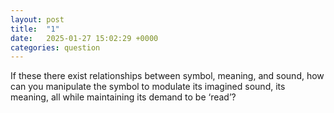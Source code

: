 ```yaml
---
layout: post
title:  "1"
date:   2025-01-27 15:02:29 +0000
categories: question
---
```


If these there exist relationships between symbol, meaning, and sound, how can you manipulate the symbol to modulate its imagined sound, its meaning, all while maintaining its demand to be ‘read’?
